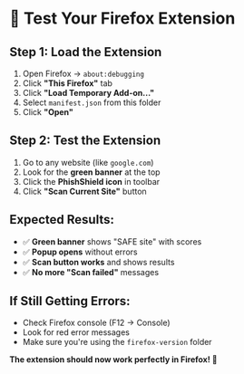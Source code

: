 # 🧪 Test Your Firefox Extension

## **Step 1: Load the Extension**
1. Open Firefox → `about:debugging`
2. Click **"This Firefox"** tab
3. Click **"Load Temporary Add-on..."**
4. Select `manifest.json` from this folder
5. Click **"Open"**

## **Step 2: Test the Extension**
1. Go to any website (like `google.com`)
2. Look for the **green banner** at the top
3. Click the **PhishShield icon** in toolbar
4. Click **"Scan Current Site"** button

## **Expected Results:**
- ✅ **Green banner** shows "SAFE site" with scores
- ✅ **Popup opens** without errors
- ✅ **Scan button works** and shows results
- ✅ **No more "Scan failed"** messages

## **If Still Getting Errors:**
- Check Firefox console (F12 → Console)
- Look for red error messages
- Make sure you're using the `firefox-version` folder

**The extension should now work perfectly in Firefox! 🦊**
